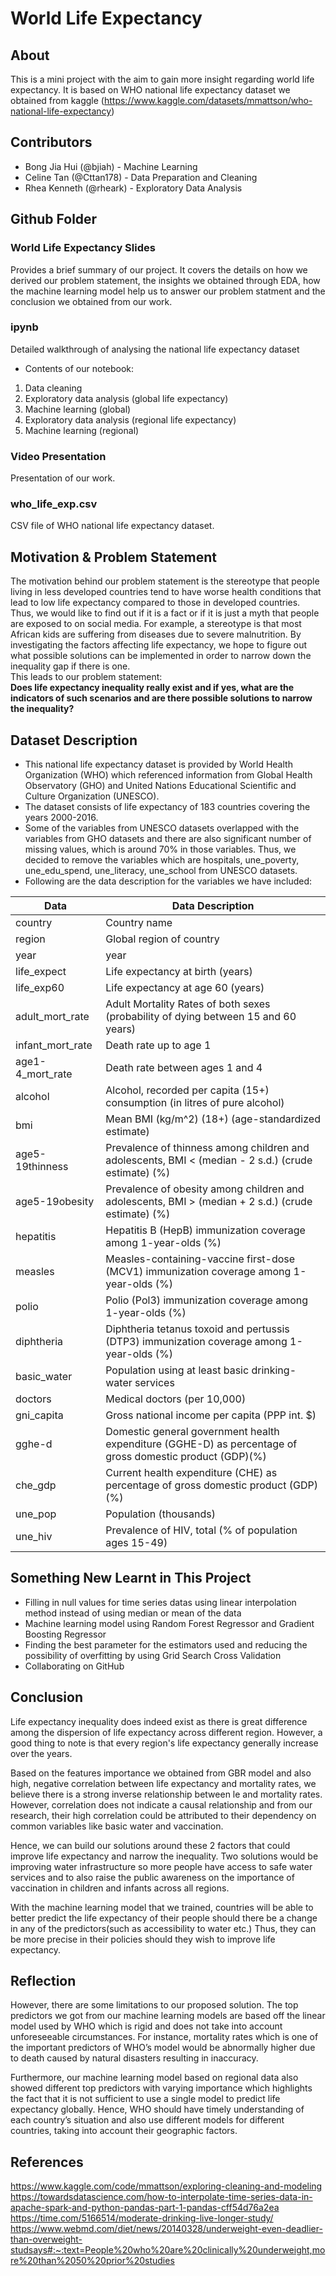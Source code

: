 # World Life Expectancy


## About
This is a mini project with the aim to gain more insight regarding world life expectancy. It is based on WHO national life expectancy dataset we obtained from kaggle (https://www.kaggle.com/datasets/mmattson/who-national-life-expectancy)

## Contributors
- Bong Jia Hui (@bjiah) - Machine Learning
- Celine Tan (@Cttan178) - Data Preparation and Cleaning
- Rhea Kenneth (@rheark) - Exploratory Data Analysis

## Github Folder
### World Life Expectancy Slides
Provides a brief summary of our project. It covers the details on how we derived our problem statement, the insights we obtained through EDA, how the machine learning model help us to answer our problem statment and the conclusion we obtained from our work.

### ipynb
Detailed walkthrough of analysing the national life expectancy dataset
- Contents of our notebook:
1. Data cleaning
2. Exploratory data analysis (global life expectancy)
3. Machine learning (global)
4. Exploratory data analysis (regional life expectancy)
5. Machine learning (regional)

### Video Presentation 
Presentation of our work.

### who_life_exp.csv
CSV file of WHO national life expectancy dataset.


## Motivation & Problem Statement
The motivation behind our problem statement is the stereotype that people living in less developed countries tend to have worse health conditions that lead to low life expectancy compared to those in developed countries. Thus, we would like to find out if it is a fact or if it is just a myth that people are exposed to on social media. For example, a stereotype is that most African kids are suffering from diseases due to severe malnutrition. By investigating the factors affecting life expectancy, we hope to figure out what possible solutions can be implemented in order to narrow down the inequality gap if there is one. <br />
This leads to our problem statement: <br />
**Does life expectancy inequality really exist and if yes, what are the indicators of such scenarios and are there possible solutions to narrow the inequality?**

## Dataset Description
- This national life expectancy dataset is provided by World Health Organization (WHO) which referenced information from Global Health Observatory (GHO) and United Nations Educational Scientific and Culture Organization (UNESCO).
- The dataset consists of life expectancy of 183 countries covering the years 2000-2016.
- Some of the variables from UNESCO datasets overlapped with the variables from GHO datasets and there are also significant number of missing values, which is around 70% in those variables. Thus, we decided to remove the variables which are hospitals, une_poverty, une_edu_spend, une_literacy, une_school from UNESCO datasets.
- Following are the data description for the variables we have included:

| Data            | Data Description                                                                                        |
| -------------   | --------------------------------------------------------------------------------------------------------|             
| country         | Country name                                                                                            |
| region          | Global region of country                                                                                |
| year            | year                                                                                                    |
| life_expect     | Life expectancy at birth (years)                                                                        | 
| life_exp60      | Life expectancy at age 60 (years)                                                                       |
| adult_mort_rate | Adult Mortality Rates of both sexes (probability of dying between 15 and 60 years)                      |
| infant_mort_rate| Death rate up to age 1                                                                                  | 
| age1-4_mort_rate| Death rate between ages 1 and 4                                                                         |
| alcohol         | Alcohol, recorded per capita (15+) consumption (in litres of pure alcohol)                              |
| bmi             | Mean BMI (kg/m^2) (18+) (age-standardized estimate)                                                     |
| age5-19thinness | Prevalence of thinness among children and adolescents, BMI < (median - 2 s.d.) (crude estimate) (%)     |
| age5-19obesity  | Prevalence of obesity among children and adolescents, BMI > (median + 2 s.d.) (crude estimate) (%)      |
| hepatitis       | Hepatitis B (HepB) immunization coverage among 1-year-olds (%)                                          |
| measles         | Measles-containing-vaccine first-dose (MCV1) immunization coverage among 1-year-olds (%)                |
| polio           | Polio (Pol3) immunization coverage among 1-year-olds (%)                                                |
| diphtheria      | Diphtheria tetanus toxoid and pertussis (DTP3) immunization coverage among 1-year-olds (%)              |
| basic_water     | Population using at least basic drinking-water services                                                 |
| doctors         | Medical doctors (per 10,000)                                                                            |
| gni_capita      | Gross national income per capita (PPP int. $)                                                           |
| gghe-d          | Domestic general government health expenditure (GGHE-D) as percentage of gross domestic product (GDP)(%)|
| che_gdp         | Current health expenditure (CHE) as percentage of gross domestic product (GDP) (%)                      |
| une_pop         | Population (thousands)                                                                                  |
| une_hiv         | Prevalence of HIV, total (% of population ages 15-49)                                                   | 

## Something New Learnt in This Project
- Filling in null values for time series datas using linear interpolation method instead of using median or mean of the data
- Machine learning model using Random Forest Regressor and Gradient Boosting Regressor 
- Finding the best parameter for the estimators used and reducing the possibility of overfitting by using Grid Search Cross Validation
- Collaborating on GitHub

## Conclusion
Life expectancy inequality does indeed exist as there is great difference among the dispersion of life expectancy across different region. However, a good thing to note is that every region's life expectancy generally increase over the years. 

Based on the features importance we obtained from GBR model and also high, negative correlation between life expectancy and mortality rates, we believe there is a strong inverse relationship between le and mortality rates. However, correlation does not indicate a causal relationship and from our research, their high correlation could be attributed to their dependency on common variables like basic water and vaccination.

Hence, we can build our solutions around these 2 factors that could improve life expectancy and narrow the inequality. Two solutions would be improving water infrastructure so more people have access to safe water services and to also raise the public awareness on the importance of vaccination in children and infants across all regions.

With the machine learning model that we trained, countries will be able to better predict the life expectancy of their people should there be a change in any of the predictors(such as accessibility to water etc.) Thus, they can be more precise in their policies should they wish to improve life expectancy.

## Reflection
However, there are some limitations to our proposed solution. The top predictors we got from our machine learning models are based off the linear model used by WHO which is rigid and does not take into account unforeseeable circumstances. For instance, mortality rates which is one of the important predictors of WHO’s model would be abnormally higher due to death caused by natural disasters resulting in inaccuracy.

Furthermore, our machine learning model based on regional data also showed different top predictors with varying importance which highlights the fact that it is not sufficient to use a single model to predict life expectancy globally. Hence, WHO should have timely understanding of each country’s situation and also use different models for different countries, taking into account their geographic factors. 


## References
https://www.kaggle.com/code/mmattson/exploring-cleaning-and-modeling <br />
https://towardsdatascience.com/how-to-interpolate-time-series-data-in-apache-spark-and-python-pandas-part-1-pandas-cff54d76a2ea <br />
https://time.com/5166514/moderate-drinking-live-longer-study/ <br />
https://www.webmd.com/diet/news/20140328/underweight-even-deadlier-than-overweight-studsays#:~:text=People%20who%20are%20clinically%20underweight,more%20than%2050%20prior%20studies

